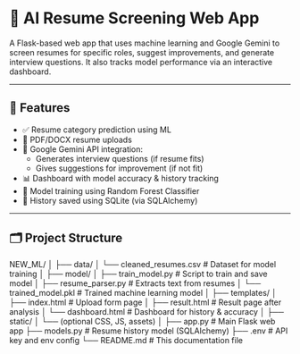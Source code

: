 # 🧠 AI Resume Screening Web App

A Flask-based web app that uses machine learning and Google Gemini to screen resumes for specific roles, suggest improvements, and generate interview questions. It also tracks model performance via an interactive dashboard.

---

## 🚀 Features

- ✅ Resume category prediction using ML  
- 📁 PDF/DOCX resume uploads  
- 🤖 Google Gemini API integration:  
  - Generates interview questions (if resume fits)  
  - Gives suggestions for improvement (if not fit)  
- 📊 Dashboard with model accuracy & history tracking  
- 🧠 Model training using Random Forest Classifier  
- 🧾 History saved using SQLite (via SQLAlchemy)  

---

## 🗂️ Project Structure

NEW_ML/ │ ├── data/ │ └── cleaned_resumes.csv # Dataset for model training │ ├── model/ │ ├── train_model.py # Script to train and save model │ ├── resume_parser.py # Extracts text from resumes │ └── trained_model.pkl # Trained machine learning model │ ├── templates/ │ ├── index.html # Upload form page │ ├── result.html # Result page after analysis │ └── dashboard.html # Dashboard for history & accuracy │ ├── static/ │ └── (optional CSS, JS, assets) │ ├── app.py # Main Flask web app ├── models.py # Resume history model (SQLAlchemy) ├── .env # API key and env config └── README.md # This documentation file

